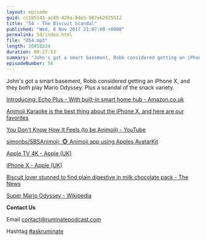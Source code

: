 ```yaml
---
layout: episode
guid: cc1b5143-ac89-420a-84e5-987eb2925512
title: "54 - The Biscuit Scandal"
published: "Wed, 8 Nov 2017 21:07:00 +0000"
permalink: 54/index.html
file: "054.mp3"
length: 26958224
duration: 00:27:53
summary: "John's got a smart basement, Robb considered getting an iPhone X, and they both play Mario Odyssey. Plus a scandal of the snack variety."
episodeNumber: 54
---
```


John's got a smart basement, Robb considered getting an iPhone X, and they both play Mario Odyssey. Plus a scandal of the snack variety.

[Introducing: Echo Plus - With built-in smart home hub - Amazon.co.uk](https://www.amazon.co.uk/Echo-Plus-With-Built-In-Smart-Home-Hub-Silver-Includes-Philips-Hue-Light-Bulb/dp/B075RLRGB5)

[Animoji Karaoke is the best thing about the iPhone X, and here are our favorites](http://mashable.com/2017/11/06/animoji-karaoke-roundup/#v0b5qZrkugqc)

[You Don't Know How It Feels (to be Animoji) - YouTube](https://www.youtube.com/watch?v=FX_sbDAPvek)

[simonbs/SBSAnimoji: 🐵 Animoji app using Apples AvatarKit](https://github.com/simonbs/SBSAnimoji)

[Apple TV 4K - Apple (UK)](https://www.apple.com/uk/apple-tv-4k/)

[iPhone X - Apple (UK)](https://www.apple.com/uk/iphone-x/)

[Biscuit lover stunned to find plain digestive in milk chocolate pack - The News](http://www.portsmouth.co.uk/business/biscuit-lover-stunned-to-find-plain-digestive-in-milk-chocolate-pack-1-8224342)

[Super Mario Odyssey - Wikipedia](https://en.wikipedia.org/wiki/Super_Mario_Odyssey)

**Contact Us**

Email [contact@ruminatepodcast.com](mailto:contact@ruminatepodcast.com)

Hashtag [#askruminate](https://twitter.com/search?q=askruminate)
